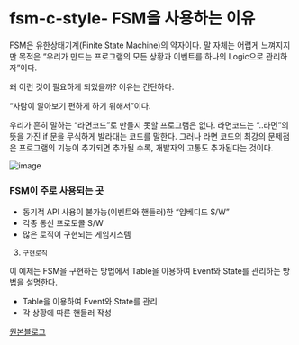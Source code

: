 # fsm-c-style-  FSM을 사용하는 이유
> 
FSM은 유한상태기계(Finite State Machine)의 약자이다. 
말 자체는 어렵게 느껴지지만 목적은 “우리가 만드는 프로그램의 모든 상황과 이벤트를 하나의 Logic으로 관리하자”이다.
 
왜 이런 것이 필요하게 되었을까?
이유는 간단하다. 

>
“사람이 알아보기 편하게 하기 위해서”이다. 

우리가 흔히 말하는 “라면코드”로 만들지 못할 프로그램은 없다. 라면코드는 “..라면”의 뜻을 가진 if 문을 무식하게 발라대는 코드를 말한다. 그러나 라면 코드의 최강의 문제점은 프로그램의 기능이 추가되면 추가될 수록, 개발자의 고통도 추가된다는 것이다.

![image](https://user-images.githubusercontent.com/31234716/29800396-cc2a26fa-8ca4-11e7-8fb6-fdb66003be38.png)

 
### FSM이 주로 사용되는 곳
 
- 동기적 API 사용이 불가능(이벤트와 핸들러)한 “임베디드 S/W”
- 각종 통신 프로토콜 S/W
- 많은 로직이 구현되는 게임시스템
 
3.     구현로직
이 예제는 FSM을 구현하는 방법에서 Table을 이용하여 Event와 State를 관리하는 방법을 설명한다.

- Table을 이용하여 Event와 State를 관리 
- 각 상황에 따른 핸들러 작성

[원본블로그](http://blog.naver.com/adsloader/50119456326)
